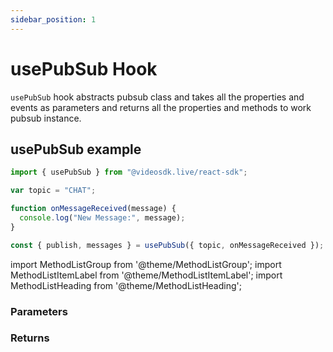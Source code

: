 ```yaml
---
sidebar_position: 1
---
```


# usePubSub Hook

`usePubSub` hook abstracts pubsub class and takes all the properties and events as parameters and returns all the properties and methods to work pubsub instance.

## usePubSub example

```jsx title="usePubSub react hook"
import { usePubSub } from "@videosdk.live/react-sdk";

var topic = "CHAT";

function onMessageReceived(message) {
  console.log("New Message:", message);
}

const { publish, messages } = usePubSub({ topic, onMessageReceived });
```

import MethodListGroup from '@theme/MethodListGroup';
import MethodListItemLabel from '@theme/MethodListItemLabel';
import MethodListHeading from '@theme/MethodListHeading';

### Parameters

<MethodListGroup>
  <MethodListItemLabel name="__namedParameters" option={"required"} type={"object"} >
    <MethodListGroup>
      <MethodListHeading heading="Parameters" />
      <MethodListItemLabel name="topic" option={"required"} type={"String"} />
      <MethodListItemLabel name="onMessageReceived" option={"optional"} type={"event"} />
    </MethodListGroup>
  </MethodListItemLabel>
</MethodListGroup>

### Returns

<MethodListGroup>
  <MethodListItemLabel name="__returns" option={"required"} type={"object"} >
    <MethodListGroup>
      <MethodListHeading heading="Returns" />
      <MethodListItemLabel name="publish(message: string, options: object)" type={"function"} />
      <MethodListItemLabel name="messages" type={"[object]"} />
    </MethodListGroup>
  </MethodListItemLabel>
</MethodListGroup>
